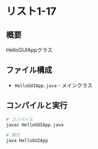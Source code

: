 # リスト1-17

## 概要
HelloGUIAppクラス

## ファイル構成
- `HelloGUIApp.java` - メインクラス

## コンパイルと実行
```bash
# コンパイル
javac HelloGUIApp.java

# 実行
java HelloGUIApp
```
